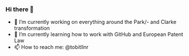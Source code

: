 ### Hi there 👋


- 🔭 I’m currently working on everything around the Park/- and Clarke transformation
- 🌱 I’m currently learning how to work with GitHub and European Patent Law
- 📫 How to reach me: @tobitllnr

